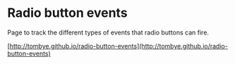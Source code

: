 Radio button events
===================

Page to track the different types of events that radio buttons can fire.

[http://tombye.github.io/radio-button-events](http://tombye.github.io/radio-button-events)
